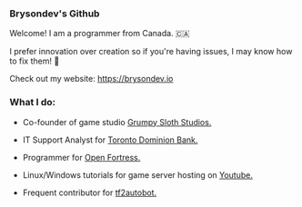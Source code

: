 ### Brysondev's Github

Welcome! I am a programmer from Canada. 🇨🇦

I prefer innovation over creation so if you're having issues, I may know how to fix them! 🔨

Check out my website: https://brysondev.io
		<h3>What I do:</h3>
		<ul>
			<li>
				<p>Co-founder of game studio
					<a href='https://grumpyslothstudios.com'>Grumpy Sloth Studios.</a>
				</p>
			</li>
			<li>
				<p>IT Support Analyst for <a href='https://www.td.com/ca/en/personal-banking/'>Toronto Dominion
						Bank.</a></p>
			</li>
			<li>
				<p>Programmer for
					<a href='https://openfortress.fun'>Open Fortress.</a>
				</p>
			</li>
			<li>
				<p>Linux/Windows tutorials for game server hosting on
					<a href='https://www.youtube.com/channel/UCz2q0x316-j9Mj7baWZarng'>Youtube.</a>
				</p>
			</li>
			<li>
				<p>Frequent contributor for <a href='https://github.com/TF2Autobot/tf2autobot'>tf2autobot.</a></p>
			</li>
		</ul>
